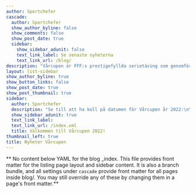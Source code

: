 ```yaml
---
author: Sportchefer
cascade:
  author: Sportchefer
  show_author_byline: false
  show_comments: false
  show_post_date: true
  sidebar:
    show_sidebar_adunit: false
    text_link_label: Se senaste nyheterna
    text_link_url: /blog/
description: "Vårcupen är FFF:s prestigefyllda serietäving som genomförs varje vår (därav namnet)."
layout: list-sidebar
show_author_byline: true
show_button_links: false
show_post_date: true
show_post_thumbnail: true
sidebar:
  author: Sportchefer
  description: "Se till att ha koll på datumen för Vårcupen år 2022:\n\n- Tisdagen den 25 januari \n- Tisdagen den 15 febuari \n- Tisdagen den 29 mars \n- Tisdagen den 19 april \n- Tisdagen den 17 maj (då segrare koras)"
  show_sidebar_adunit: true
  text_link_label: 
  text_link_url: /index.xml
  title: Välkommen till Vårcupen 2022!
thumbnail_left: true
title: Nyheter Vårcupen
---
```


** No content below YAML for the blog _index. This file provides front matter for the listing page layout and sidebar content. It is also a branch bundle, and all settings under `cascade` provide front matter for all pages inside blog/. You may still override any of these by changing them in a page's front matter.**
